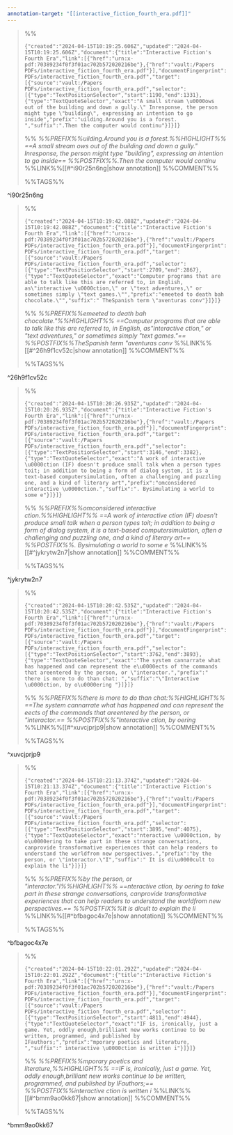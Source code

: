 ```yaml
---
annotation-target: "[[interactive_fiction_fourth_era.pdf]]"
---
```



>%%
>```annotation-json
>{"created":"2024-04-15T10:19:25.606Z","updated":"2024-04-15T10:19:25.606Z","document":{"title":"Interactive Fiction's Fourth Era","link":[{"href":"urn:x-pdf:70389234f0f3f01ac702b572020216be"},{"href":"vault:/Papers PDFs/interactive_fiction_fourth_era.pdf"}],"documentFingerprint":"70389234f0f3f01ac702b572020216be"},"uri":"vault:/Papers PDFs/interactive_fiction_fourth_era.pdf","target":[{"source":"vault:/Papers PDFs/interactive_fiction_fourth_era.pdf","selector":[{"type":"TextPositionSelector","start":1190,"end":1331},{"type":"TextQuoteSelector","exact":"A small stream \u0000ows out of the building and down a gully.\" Inresponse, the person might type \"building\", expressing an intention to go inside","prefix":"uilding.Around you is a forest. ","suffix":".Then the computer would continu"}]}]}
>```
>%%
>*%%PREFIX%%uilding.Around you is a forest.%%HIGHLIGHT%% ==A small stream  ows out of the building and down a gully." Inresponse, the person might type "building", expressing an intention to go inside== %%POSTFIX%%.Then the computer would continu*
>%%LINK%%[[#^i90r25n6ng|show annotation]]
>%%COMMENT%%
>
>%%TAGS%%
>
^i90r25n6ng


>%%
>```annotation-json
>{"created":"2024-04-15T10:19:42.088Z","updated":"2024-04-15T10:19:42.088Z","document":{"title":"Interactive Fiction's Fourth Era","link":[{"href":"urn:x-pdf:70389234f0f3f01ac702b572020216be"},{"href":"vault:/Papers PDFs/interactive_fiction_fourth_era.pdf"}],"documentFingerprint":"70389234f0f3f01ac702b572020216be"},"uri":"vault:/Papers PDFs/interactive_fiction_fourth_era.pdf","target":[{"source":"vault:/Papers PDFs/interactive_fiction_fourth_era.pdf","selector":[{"type":"TextPositionSelector","start":2709,"end":2867},{"type":"TextQuoteSelector","exact":"Computer programs that are able to talk like this are referred to, in English, as\"interactive \u0000ction,\" or \"text adventures,\" or sometimes simply \"text games.\"","prefix":"emeeted to death bah chocolate.\"","suffix":" TheSpanish term \"aventuras conv"}]}]}
>```
>%%
>*%%PREFIX%%emeeted to death bah chocolate."%%HIGHLIGHT%% ==Computer programs that are able to talk like this are referred to, in English, as"interactive  ction," or "text adventures," or sometimes simply "text games."== %%POSTFIX%%TheSpanish term "aventuras conv*
>%%LINK%%[[#^26h9f1cv52c|show annotation]]
>%%COMMENT%%
>
>%%TAGS%%
>
^26h9f1cv52c


>%%
>```annotation-json
>{"created":"2024-04-15T10:20:26.935Z","updated":"2024-04-15T10:20:26.935Z","document":{"title":"Interactive Fiction's Fourth Era","link":[{"href":"urn:x-pdf:70389234f0f3f01ac702b572020216be"},{"href":"vault:/Papers PDFs/interactive_fiction_fourth_era.pdf"}],"documentFingerprint":"70389234f0f3f01ac702b572020216be"},"uri":"vault:/Papers PDFs/interactive_fiction_fourth_era.pdf","target":[{"source":"vault:/Papers PDFs/interactive_fiction_fourth_era.pdf","selector":[{"type":"TextPositionSelector","start":3146,"end":3382},{"type":"TextQuoteSelector","exact":"A work of interactive \u0000ction (IF) doesn't produce small talk when a person types toit; in addition to being a form of dialog system, it is a text-based computersimulation, often a challenging and puzzling one, and a kind of literary art","prefix":"omconsidered interactive \u0000ction.","suffix":". Bysimulating a world to some e"}]}]}
>```
>%%
>*%%PREFIX%%omconsidered interactive  ction.%%HIGHLIGHT%% ==A work of interactive  ction (IF) doesn't produce small talk when a person types toit; in addition to being a form of dialog system, it is a text-based computersimulation, often a challenging and puzzling one, and a kind of literary art== %%POSTFIX%%. Bysimulating a world to some e*
>%%LINK%%[[#^jykrytw2n7|show annotation]]
>%%COMMENT%%
>
>%%TAGS%%
>
^jykrytw2n7


>%%
>```annotation-json
>{"created":"2024-04-15T10:20:42.535Z","updated":"2024-04-15T10:20:42.535Z","document":{"title":"Interactive Fiction's Fourth Era","link":[{"href":"urn:x-pdf:70389234f0f3f01ac702b572020216be"},{"href":"vault:/Papers PDFs/interactive_fiction_fourth_era.pdf"}],"documentFingerprint":"70389234f0f3f01ac702b572020216be"},"uri":"vault:/Papers PDFs/interactive_fiction_fourth_era.pdf","target":[{"source":"vault:/Papers PDFs/interactive_fiction_fourth_era.pdf","selector":[{"type":"TextPositionSelector","start":3762,"end":3893},{"type":"TextQuoteSelector","exact":"The system cannarrate what has happened and can represent the e\u0000ects of the commands that areentered by the person, or \"interactor.","prefix":" there is more to do than chat: ","suffix":"\"Interactive \u0000ction, by o\u0000ering "}]}]}
>```
>%%
>*%%PREFIX%%there is more to do than chat:%%HIGHLIGHT%% ==The system cannarrate what has happened and can represent the e ects of the commands that areentered by the person, or "interactor.== %%POSTFIX%%"Interactive  ction, by o ering*
>%%LINK%%[[#^xuvcjprjp9|show annotation]]
>%%COMMENT%%
>
>%%TAGS%%
>
^xuvcjprjp9


>%%
>```annotation-json
>{"created":"2024-04-15T10:21:13.374Z","updated":"2024-04-15T10:21:13.374Z","document":{"title":"Interactive Fiction's Fourth Era","link":[{"href":"urn:x-pdf:70389234f0f3f01ac702b572020216be"},{"href":"vault:/Papers PDFs/interactive_fiction_fourth_era.pdf"}],"documentFingerprint":"70389234f0f3f01ac702b572020216be"},"uri":"vault:/Papers PDFs/interactive_fiction_fourth_era.pdf","target":[{"source":"vault:/Papers PDFs/interactive_fiction_fourth_era.pdf","selector":[{"type":"TextPositionSelector","start":3895,"end":4075},{"type":"TextQuoteSelector","exact":"nteractive \u0000ction, by o\u0000ering to take part in these strange conversations, canprovide transformative experiences that can help readers to understand the worldfrom new perspectives.","prefix":"by the person, or \"interactor.\"I","suffix":" It is di\u0000cult to explain the li"}]}]}
>```
>%%
>*%%PREFIX%%by the person, or "interactor."I%%HIGHLIGHT%% ==nteractive  ction, by o ering to take part in these strange conversations, canprovide transformative experiences that can help readers to understand the worldfrom new perspectives.== %%POSTFIX%%It is di cult to explain the li*
>%%LINK%%[[#^bfbagoc4x7e|show annotation]]
>%%COMMENT%%
>
>%%TAGS%%
>
^bfbagoc4x7e


>%%
>```annotation-json
>{"created":"2024-04-15T10:22:01.292Z","updated":"2024-04-15T10:22:01.292Z","document":{"title":"Interactive Fiction's Fourth Era","link":[{"href":"urn:x-pdf:70389234f0f3f01ac702b572020216be"},{"href":"vault:/Papers PDFs/interactive_fiction_fourth_era.pdf"}],"documentFingerprint":"70389234f0f3f01ac702b572020216be"},"uri":"vault:/Papers PDFs/interactive_fiction_fourth_era.pdf","target":[{"source":"vault:/Papers PDFs/interactive_fiction_fourth_era.pdf","selector":[{"type":"TextPositionSelector","start":4811,"end":4944},{"type":"TextQuoteSelector","exact":"IF is, ironically, just a game. Yet, oddly enough,brilliant new works continue to be written, programmed, and published by IFauthors;","prefix":"mporary poetics and literature, ","suffix":" interactive \u0000ction is written i"}]}]}
>```
>%%
>*%%PREFIX%%mporary poetics and literature,%%HIGHLIGHT%% ==IF is, ironically, just a game. Yet, oddly enough,brilliant new works continue to be written, programmed, and published by IFauthors;== %%POSTFIX%%interactive  ction is written i*
>%%LINK%%[[#^bmm9ao0kk67|show annotation]]
>%%COMMENT%%
>
>%%TAGS%%
>
^bmm9ao0kk67
